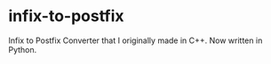 # infix-to-postfix
Infix to Postfix Converter that I originally made in C++. Now written in Python.
